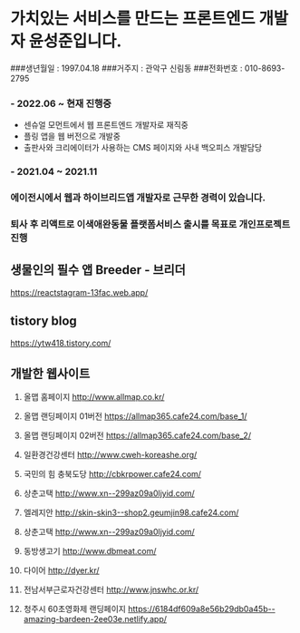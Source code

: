 # 가치있는 서비스를 만드는 프론트엔드 개발자 윤성준입니다.

###생년월일 : 1997.04.18
###거주지 : 관악구 신림동
###전화번호 : 010-8693-2795


### - 2022.06 ~ 현재 진행중

 - 센슈얼 모먼트에서 웹 프론트엔드 개발자로 재직중
 - 플링 앱을 웹 버전으로 개발중
 - 출판사와 크리에이터가 사용하는 CMS 페이지와 사내 백오피스 개발담당



### - 2021.04 ~ 2021.11

### 에이전시에서 웹과 하이브리드앱 개발자로 근무한 경력이 있습니다.

### 퇴사 후 리액트로 이색애완동물 플랫폼서비스 출시를 목표로 개인프로젝트 진행

## 생물인의 필수 앱 Breeder - 브리더
https://reactstagram-13fac.web.app/


## tistory blog
https://ytw418.tistory.com/

## 개발한 웹사이트

1. 올맵 홈페이지
http://www.allmap.co.kr/

2. 올맵 랜딩페이지 01버전
https://allmap365.cafe24.com/base_1/

3. 올맵 랜딩페이지 02버전
https://allmap365.cafe24.com/base_2/

4. 일환경건강센터
http://www.cweh-koreashe.org/

5. 국민의 힘 충북도당
http://cbkrpower.cafe24.com/

6. 상춘고택
http://www.xn--299az09a0ljyid.com/

7. 엘레지안 
http://skin-skin3--shop2.geumjin98.cafe24.com/

8. 상춘고택
http://www.xn--299az09a0ljyid.com/

9. 동방생고기
http://www.dbmeat.com/

10. 다이어
http://dyer.kr/

10. 전남서부근로자건강센터
http://www.jnswhc.or.kr/

11. 청주시 60초영화제 랜딩페이지
 https://6184df609a8e56b29db0a45b--amazing-bardeen-2ee03e.netlify.app/
